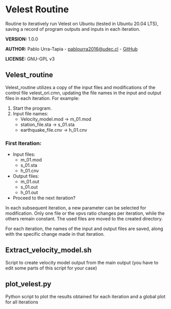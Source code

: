 # Velest Routine
Routine to iteratively run Velest on Ubuntu (tested in Ubuntu 20.04 LTS), saving a record of program outputs and inputs in each iteration.

**VERSION:** 1.0.0

**AUTHOR:**  Pablo Urra-Tapia - <pablourra2016@udec.cl> - [GitHub](https://github.com/pablourrat)

**LICENSE:**  GNU-GPL v3
## Velest_routine

Velest_routine utilizes a copy of the input files and modifications of the control file velest_ori.cmn, updating the file names in the input and output files in each iteration. For example:

1. Start the program.
2. Input file names:
   - Velocity_model.mod  -> m_01.mod
   - station_file.sta -> s_01.sta
   - earthquake_file.cnv -> h_01.cnv

### First Iteration:
   - Input files:
     - m_01.mod
     - s_01.sta
     - h_01.cnv
   - Output files:
     - m_01.out
     - s_01.out
     - h_01.out
   - Proceed to the next iteration?

In each subsequent iteration, a new parameter can be selected for modification. Only one file or the vpvs ratio changes per iteration, while the others remain constant. The used files are moved to the created directory.

For each iteration, the names of the input and output files are saved, along with the specific change made in that iteration.

## Extract_velocity_model.sh

Script to create velocity model output from the main output (you have to edit some parts of this script for your case)

## plot_velest.py

Python script to plot the results obtained for each iteration and a global plot for all iterations


